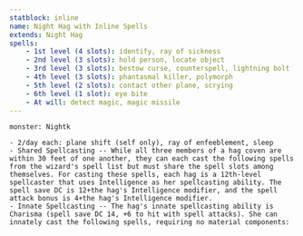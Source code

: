 ```yaml
---
statblock: inline
name: Night Hag with Inline Spells
extends: Night Hag
spells:
	- 1st level (4 slots): identify, ray of sickness
	- 2nd level (3 slots): hold person, locate object
	- 3rd level (3 slots): bestow curse, counterspell, lightning bolt
	- 4th level (3 slots): phantasmal killer, polymorph
	- 5th level (2 slots): contact other plane, scrying
	- 6th level (1 slot): eye bite
	- At will: detect magic, magic missile
---
```


```statblock
monster: Nightk
```

	- 2/day each: plane shift (self only), ray of enfeeblement, sleep
	- Shared Spellcasting -- While all three members of a hag coven are within 30 feet of one another, they can each cast the following spells from the wizard's spell list but must share the spell slots among themselves. For casting these spells, each hag is a 12th-level spellcaster that uses Intelligence as her spellcasting ability. The spell save DC is 12+the hag's Intelligence modifier, and the spell attack bonus is 4+the hag's Intelligence modifier.
	- Innate Spellcasting -- The hag's innate spellcasting ability is Charisma (spell save DC 14, +6 to hit with spell attacks). She can innately cast the following spells, requiring no material components:

```dataviewjs
```
